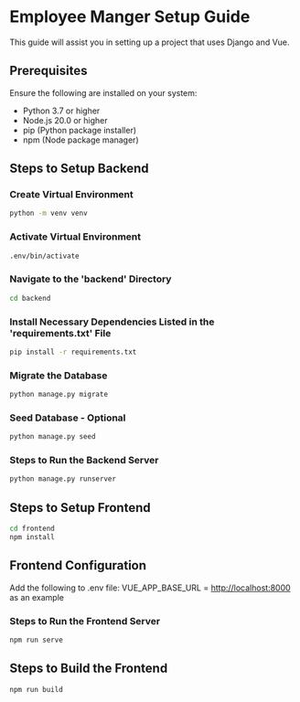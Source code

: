 # Employee Manger Setup Guide

This guide will assist you in setting up a project that uses Django and Vue.

## Prerequisites

Ensure the following are installed on your system:
- Python 3.7 or higher
- Node.js 20.0 or higher
- pip (Python package installer)
- npm (Node package manager)

## Steps to Setup Backend

### Create Virtual Environment

``` bash
python -m venv venv
```

### Activate Virtual Environment

``` bash
.env/bin/activate
```

### Navigate to the 'backend' Directory

``` bash
cd backend
```

### Install Necessary Dependencies Listed in the 'requirements.txt' File

``` bash
pip install -r requirements.txt
```

### Migrate the Database

``` bash
python manage.py migrate
```

### Seed Database - Optional

``` bash
python manage.py seed
```

### Steps to Run the Backend Server

``` bash
python manage.py runserver
```

## Steps to Setup Frontend

``` bash
cd frontend
npm install
```

## Frontend Configuration

Add the following to .env file:
VUE_APP_BASE_URL = [http://localhost:8000](http://localhost:8000) as an example

### Steps to Run the Frontend Server

``` bash
npm run serve
```

## Steps to Build the Frontend

``` bash
npm run build
```
